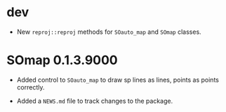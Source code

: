 # dev

* New `reproj::reproj` methods for `SOauto_map` and `SOmap` classes. 

# SOmap 0.1.3.9000

* Added control to `SOauto_map` to draw sp lines as lines, points as points correctly. 

* Added a `NEWS.md` file to track changes to the package.
